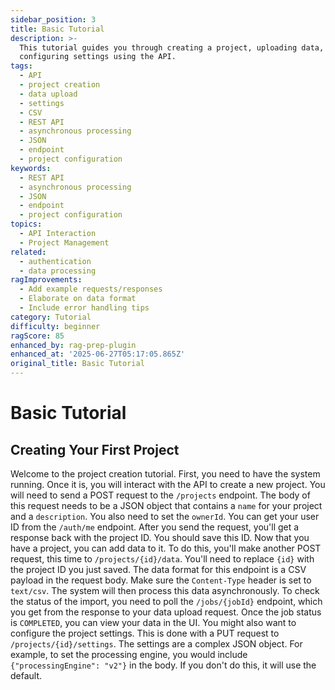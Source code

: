 ```yaml
---
sidebar_position: 3
title: Basic Tutorial
description: >-
  This tutorial guides you through creating a project, uploading data, and
  configuring settings using the API.
tags:
  - API
  - project creation
  - data upload
  - settings
  - CSV
  - REST API
  - asynchronous processing
  - JSON
  - endpoint
  - project configuration
keywords:
  - REST API
  - asynchronous processing
  - JSON
  - endpoint
  - project configuration
topics:
  - API Interaction
  - Project Management
related:
  - authentication
  - data processing
ragImprovements:
  - Add example requests/responses
  - Elaborate on data format
  - Include error handling tips
category: Tutorial
difficulty: beginner
ragScore: 85
enhanced_by: rag-prep-plugin
enhanced_at: '2025-06-27T05:17:05.865Z'
original_title: Basic Tutorial
---
```


# Basic Tutorial

## Creating Your First Project

Welcome to the project creation tutorial. First, you need to have the system running. Once it is, you will interact with the API to create a new project. You will need to send a POST request to the `/projects` endpoint. The body of this request needs to be a JSON object that contains a `name` for your project and a `description`. You also need to set the `ownerId`. You can get your user ID from the `/auth/me` endpoint. After you send the request, you'll get a response back with the project ID. You should save this ID. Now that you have a project, you can add data to it. To do this, you'll make another POST request, this time to `/projects/{id}/data`. You'll need to replace `{id}` with the project ID you just saved. The data format for this endpoint is a CSV payload in the request body. Make sure the `Content-Type` header is set to `text/csv`. The system will then process this data asynchronously. To check the status of the import, you need to poll the `/jobs/{jobId}` endpoint, which you get from the response to your data upload request. Once the job status is `COMPLETED`, you can view your data in the UI. You might also want to configure the project settings. This is done with a PUT request to `/projects/{id}/settings`. The settings are a complex JSON object. For example, to set the processing engine, you would include `{"processingEngine": "v2"}` in the body. If you don't do this, it will use the default.
